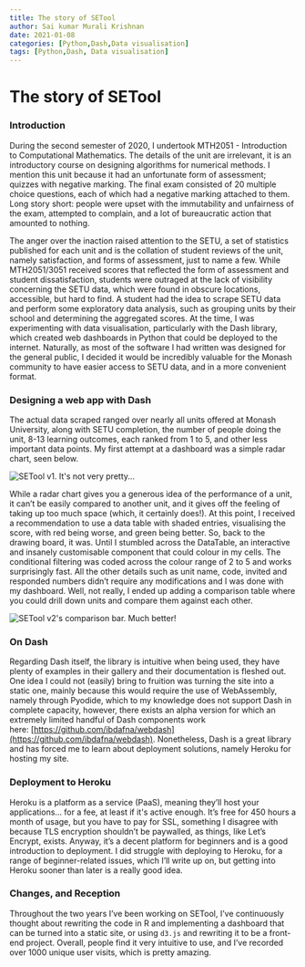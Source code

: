 ```yaml
---
title: The story of SETool
author: Sai kumar Murali Krishnan
date: 2021-01-08 
categories: [Python,Dash,Data visualisation]
tags: [Python,Dash, Data visualisation]
---
```


# The story of SETool

### Introduction

During the second semester of 2020, I undertook MTH2051 - Introduction to Computational Mathematics. The details of the unit are irrelevant, it is an introductory course on designing algorithms for numerical methods. I mention this unit because it had an unfortunate form of assessment; quizzes with negative marking. The final exam consisted of 20 multiple choice questions, each of which had a negative marking attached to them. Long story short: people were upset with the immutability and unfairness of the exam, attempted to complain, and a lot of bureaucratic action that amounted to nothing.

The anger over the inaction raised attention to the SETU, a set of statistics published for each unit and is the collation of student reviews of the unit, namely satisfaction, and forms of assessment, just to name a few. While MTH2051/3051 received scores that reflected the form of assessment and student dissatisfaction, students were outraged at the lack of visibility concerning the SETU data, which were found in obscure locations, accessible, but hard to find. A student had the idea to scrape SETU data and perform some exploratory data analysis, such as grouping units by their school and determining the aggregated scores. At the time, I was experimenting with data visualisation, particularly with the Dash library, which created web dashboards in Python that could be deployed to the internet. Naturally, as most of the software I had written was designed for the general public, I decided it would be incredibly valuable for the Monash community to have easier access to SETU data, and in a more convenient format.

### Designing a web app with Dash

The actual data scraped ranged over nearly all units offered at Monash University, along with SETU completion, the number of people doing the unit, 8-13 learning outcomes, each ranked from 1 to 5, and other less important data points. My first attempt at a dashboard was a simple radar chart, seen below.

![SETool v1. It's not very pretty...](the-story-of-setool/setool_v1.png)

While a radar chart gives you a generous idea of the performance of a unit, it can’t be easily compared to another unit, and it gives off the feeling of taking up too much space (which, it certainly does!). At this point, I received a recommendation to use a data table with shaded entries, visualising the score, with red being worse, and green being better. So, back to the drawing board, it was. Until I stumbled across the DataTable, an interactive and insanely customisable component that could colour in my cells. The conditional filtering was coded across the colour range of 2 to 5 and works surprisingly fast. All the other details such as unit name, code, invited and responded numbers didn’t require any modifications and I was done with my dashboard. Well, not really, I ended up adding a comparison table where you could drill down units and compare them against each other.

![SETool v2's comparison bar. Much better!](the-story-of-setool/setool_v2.png)

### On Dash

Regarding Dash itself, the library is intuitive when being used, they have plenty of examples in their gallery and their documentation is fleshed out. One idea I could not (easily) bring to fruition was turning the site into a static one, mainly because this would require the use of WebAssembly, namely through Pyodide, which to my knowledge does not support Dash in complete capacity, however, there exists an alpha version for which an extremely limited handful of Dash components work here: [https://github.com/ibdafna/webdash](https://github.com/ibdafna/webdash). Nonetheless, Dash is a great library and has forced me to learn about deployment solutions, namely Heroku for hosting my site.

### Deployment to Heroku

Heroku is a platform as a service (PaaS), meaning they’ll host your applications… for a fee, at least if it's active enough. It’s free for 450 hours a month of usage, but you have to pay for SSL, something I disagree with because TLS encryption shouldn’t be paywalled, as things, like Let’s Encrypt, exists. Anyway, it’s a decent platform for beginners and is a good introduction to deployment. I did struggle with deploying to Heroku, for a range of beginner-related issues, which I’ll write up on, but getting into Heroku sooner than later is a really good idea.

### Changes, and Reception

Throughout the two years I’ve been working on SETool, I’ve continuously thought about rewriting the code in R and implementing a dashboard that can be turned into a static site, or using `d3.js` and rewriting it to be a front-end project. Overall, people find it very intuitive to use, and I’ve recorded over 1000 unique user visits, which is pretty amazing.